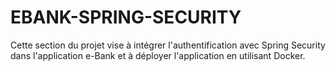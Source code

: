 # EBANK-SPRING-SECURITY
Cette section du projet vise à intégrer l'authentification avec Spring Security dans l'application e-Bank et à déployer l'application en utilisant Docker. 
